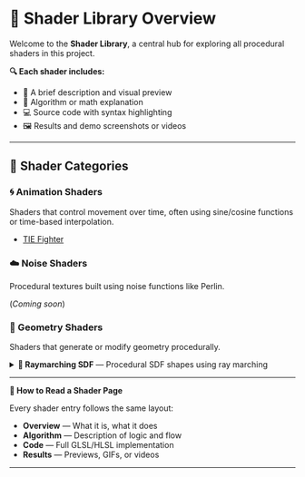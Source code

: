 # 🧱 Shader Library Overview

Welcome to the **Shader Library**, a central hub for exploring all procedural shaders in this project.

**🔍 Each shader includes:**

- 📜 A brief description and visual preview  
- 🧠 Algorithm or math explanation  
- 💻 Source code with syntax highlighting  
- 🖼️ Results and demo screenshots or videos  
<!-- - 🎛️ Customization parameters  -->


---

## 📂 Shader Categories

### 🌀 Animation Shaders
Shaders that control movement over time, often using sine/cosine functions or time-based interpolation.

- [TIE Fighter](animation/tie_fighter.md)

### ☁️ Noise Shaders
Procedural textures built using noise functions like Perlin.

(*Coming soon*)  


### 🔷 Geometry Shaders

Shaders that generate or modify geometry procedurally.

<details>
  <summary><strong>🔵 Raymarching SDF</strong> — Procedural SDF shapes using ray marching</summary>

<p>✅ <strong>Implementations available in:</strong></p>

<ul>
  <li>🧩 <a href="../../engines/unity/raymarching_sdf.md">Unity</a></li>
  <li>🎮 <a href="../../engines/godot/raymarching_sdf.md">Godot</a></li>
  <li>🎬 <a href="../../engines/unreal/raymarching_sdf.md">Unreal Engine</a></li>
</ul>

</details>



---

**📘 How to Read a Shader Page**

Every shader entry follows the same layout:

- **Overview** — What it is, what it does  
- **Algorithm** — Description of logic and flow  
- **Code** — Full GLSL/HLSL implementation  
- **Results** — Previews, GIFs, or videos  
<!-- - **Parameters** — Inputs you can change  -->

---
